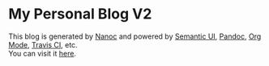 # My Personal Blog V2
This blog is generated by [Nanoc](https://nanoc.ws/) and powered by [Semantic UI](https://semantic-ui.com/), [Pandoc](http://pandoc.org/), [Org Mode](http://orgmode.org/), [Travis CI](https://travis-ci.org/), etc.  
You can visit it [here](https://edward852.github.io/blog-v2).
